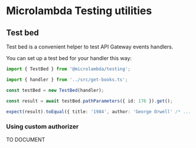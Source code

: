 # Microlambda Testing utilities

## Test bed

Test bed is a convenient helper to test API Gateway events handlers.

You can set up a test bed for your handler this way:

```typescript
import { TestBed } from '@microlambda/testing';

import { handler } from '../src/get-books.ts';

const testBed = new TestBed(handler);

const result = await testBed.pathParameters({ id: 176 }).get();

expect(result).toEqual({ title: '1984', author: 'George Orwell' /* ... */ });
```

### Using custom authorizer

TO DOCUMENT
